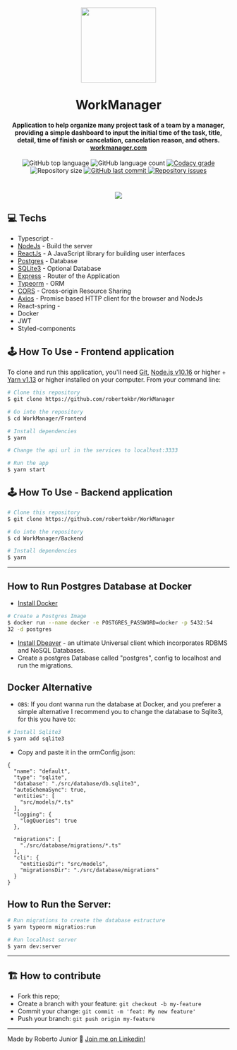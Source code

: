 <h1 align="center">
  <img src="https://github.com/robertokbr/WorkManager/blob/master/Frontend/src/assets/logo.svg" width="170px" /><br>
  <br>
WorkManager
</h1>

<h4 align="center">
  Application to help organize many project task of a team by a manager, providing a simple dashboard to input the initial time of the task, title, detail, time of finish or cancelation, cancelation reason, and others.
  <br/>
  <a href="https://workmanager.1thcode.com">workmanager.com</a>
</h4>
<p align="center">
<img alt="GitHub top language" src="https://img.shields.io/github/languages/top/robertokbr/WorkManager.svg">

<img alt="GitHub language count" src="https://img.shields.io/github/languages/count/robertokbr/WorkManager.svg">

<a href="https://www.codacy.com/app/robertokbr/WorkManager?utm_source=github.com&amp;utm_medium=referral&amp;utm_content=robertokbr/WorkManager&amp;utm_campaign=Badge_Grade">
  <img alt="Codacy grade" src="https://img.shields.io/codacy/grade/1b577a07dda843aba09f4bc55d1af8fc.svg">
</a>

<img alt="Repository size" src="https://img.shields.io/github/repo-size/robertokbr/WorkManager.svg">
<a href="https://github.com/robertokbr/WorkManager/commits/master">
  <img alt="GitHub last commit" src="https://img.shields.io/github/last-commit/robertokbr/WorkManager.svg">
</a>

<a href="https://github.com/robertokbr/WorkManager/issues">
  <img alt="Repository issues" src="https://img.shields.io/github/issues/robertokbr/WorkManager.svg">
</a>
</p>

<h1 align="center">
  <img src="https://github.com/robertokbr/WorkManager/blob/master/.Github/WorkManager.gif">

</h1>

## 💻 Techs
- Typescript -
- [NodeJs](https://nodejs.org/en/) - Build the server
- [ReactJs](https://reactjs.org) - A JavaScript library for building user interfaces
- [Postgres]() - Database
- [SQLite3](https://www.sqlite.org) - Optional Database
- [Express](https://expressjs.com/) - Router of the Application
- [Typeorm]() - ORM
- [CORS](https://www.npmjs.com/package/cors) - Cross-origin Resource Sharing
- [Axios](https://github.com/axios/axios) - Promise based HTTP client for the browser and NodeJs
- React-spring - 
- Docker
- JWT
- Styled-components



## 🕹 How To Use - Frontend application

To clone and run this application, you'll need [Git](https://git-scm.com), [Node.js v10.16][nodejs] or higher + [Yarn v1.13][yarn] or higher installed on your computer. From your command line:

```bash
# Clone this repository
$ git clone https://github.com/robertokbr/WorkManager

# Go into the repository
$ cd WorkManager/Frontend

# Install dependencies
$ yarn 

# Change the api url in the services to localhost:3333

# Run the app
$ yarn start
```



## 🕹 How To Use - Backend application


```bash
# Clone this repository
$ git clone https://github.com/robertokbr/WorkManager

# Go into the repository
$ cd WorkManager/Backend

# Install dependencies
$ yarn 
```
---

## How to Run Postgres Database at Docker

* [Install Docker](https://www.notion.so/Instalando-Docker-6290d9994b0b4555a153576a1d97bee2)

```bash
# Create a Postgres Image
$ docker run --name docker -e POSTGRES_PASSWORD=docker -p 5432:54
32 -d postgres
```
* [Install Dbeaver](https://www.notion.so/MODULO-2-643fa9a4a8424fffa0602a07dad33646#134f91737d9e4216bf5d085c5a0c6121) - an ultimate Universal client which incorporates RDBMS and NoSQL Databases.
* Create a postgres Database called "postgres", config to localhost and run the migrations.

## Docker Alternative
* ``OBS``: If you dont wanna run the database at Docker, and you preferer a simple alternative  I recommend you to change the database to Sqlite3, for this you have to:
```bash
# Install Sqlite3
$ yarn add sqlite3 
```
* Copy and paste it in the ormConfig.json:
```
{
  "name": "default",
  "type": "sqlite",
  "database": "./src/database/db.sqlite3",
  "autoSchemaSync": true,
  "entities": [
    "src/models/*.ts"
  ],
  "logging": {
    "logQueries": true
  },

  "migrations": [
    "./src/database/migrations/*.ts"
  ],
  "cli": {
    "entitiesDir": "src/models",
    "migrationsDir": "./src/database/migrations"
  }
}

```

## How to Run the Server:
```bash
# Run migrations to create the database estructure
$ yarn typeorm migratios:run

# Run localhost server
$ yarn dev:server
```
---


## 🏗 How to contribute

- Fork this repo;
- Create a branch with your feature: `git checkout -b my-feature`
- Commit your change: `git commit -m 'feat: My new feature'`
- Push your branch: `git push origin my-feature`

---

Made by Roberto Junior :wave: [Join me on Linkedin!](https://www.linkedin.com/in/robertojrcdc/)

[nodejs]: https://nodejs.org/
[yarn]: https://yarnpkg.com/
[vc]: https://code.visualstudio.com/
[vceditconfig]: https://marketplace.visualstudio.com/items?itemName=EditorConfig.EditorConfig
[vceslint]: https://marketplace.visualstudio.com/items?itemName=dbaeumer.vscode-eslint


